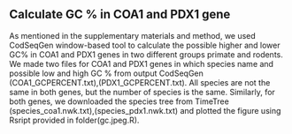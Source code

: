 ## Calculate GC % in COA1 and PDX1 gene
As mentioned in the supplementary materials and method, we used CodSeqGen window-based tool to calculate the possible higher and lower GC% in COA1 and PDX1 genes in two different groups primate and rodents.
We made two files for COA1 and PDX1 genes in which species name and possible low and high GC % from output CodSeqGen (COA1_GCPERCENT.txt),(PDX1_GCPERCENT.txt).
All species are not the same in both genes, but the number of species is the same. Similarly, for both genes, we downloaded the species tree from TimeTree (species_coa1.nwk.txt),(species_pdx1.nwk.txt) and plotted the figure using Rsript provided in folder(gc.jpeg.R).
